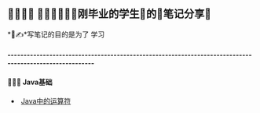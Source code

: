 ## 💖💛💙💚 👩‍💻💝💗💜🖤刚毕业的学生🐶的📒笔记分享📝

*📒✍*写笔记的目的是为了 学习

#### -------------------------------------------------------------------------------------------------------

#### 📝👩‍💻	Java基础

- ​					[Java中的运算符](www.baidu.com)